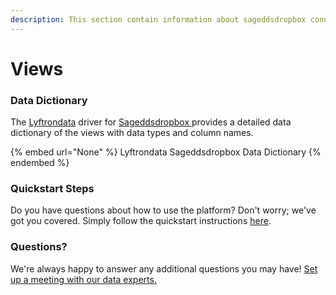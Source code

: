 ```yaml
---
description: This section contain information about sageddsdropbox connector views information
---
```


# Views

### Data Dictionary

The [Lyftrondata](https://www.lyftrondata.com/) driver for [Sageddsdropbox](None/)[ ](https://www.lyftrondata.com/integration/sageddsdropbox/)provides a detailed data dictionary of the views with data types and column names.

{% embed url="None" %}
Lyftrondata Sageddsdropbox Data Dictionary
{% endembed %}

### Quickstart Steps

Do you have questions about how to use the platform? Don't worry; we've got you covered. Simply follow the quickstart instructions [here](../README.md).

### Questions? <a href="#questions" id="questions"></a>

We're always happy to answer any additional questions you may have! [Set up a meeting with our data experts.](https://www.lyftrondata.com/book-a-meeting/)


